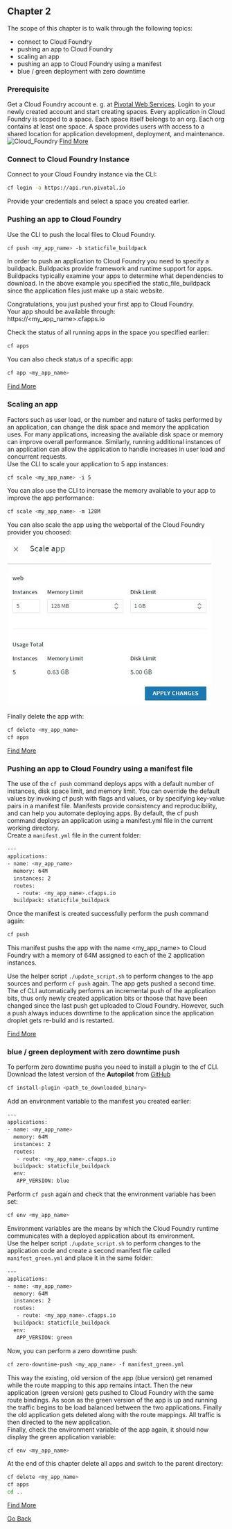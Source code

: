 ## Chapter 2

The scope of this chapter is to walk through the following topics:
* connect to Cloud Foundry
* pushing an app to Cloud Foundry
* scaling an app
* pushing an app to Cloud Foundry using a manifest
* blue / green deployment with zero downtime

### Prerequisite
Get a Cloud Foundry account e. g. at [Pivotal Web Services](https://run.pivotal.io/). Login to your newly created account and start creating spaces. Every application in Cloud Foundry is scoped to a space. Each space itself belongs to an org. Each org contains at least one space. A space provides users with access to a shared location for application development, deployment, and maintenance.  
![Cloud_Foundry](https://github.com/smichard/CNA_tutorial/blob/master/tutorial_assets/cf_cloud_foundry_spaces.JPG)
[Find More](http://docs.cloudfoundry.org/concepts/roles.html)

### Connect to Cloud Foundry Instance
Connect to your Cloud Foundry instance via the CLI:
```bash
cf login -a https://api.run.pivotal.io
```
Provide your credentials and select a space you created earlier.

### Pushing an app to Cloud Foundry  
Use the CLI to push the local files to Cloud Foundry.
```bash
cf push <my_app_name> -b staticfile_buildpack
```
In order to push an application to Cloud Foundry you need to specify a buildpack. Buildpacks provide framework and runtime support for apps. Buildpacks typically examine your apps to determine what dependencies to download. In the above example you specified the static_file_buildpack since the application files just make up a staic website.  

Congratulations, you just pushed your first app to Cloud Foundry.  
Your app should be available through:  
https://<my_app_name>.cfapps.io  

Check the status of all running apps in the space you specified earlier:  
```bash
cf apps
```

You can also check status of a specific app:  
```bash
cf app <my_app_name>
```
[Find More](http://docs.cloudfoundry.org/devguide/deploy-apps/deploy-app.html)

### Scaling an app
Factors such as user load, or the number and nature of tasks performed by an application, can change the disk space and memory the application uses. For many applications, increasing the available disk space or memory can improve overall performance. Similarly, running additional instances of an application can allow the application to handle increases in user load and concurrent requests.  
Use the CLI to scale your application to 5 app instances:
```bash
cf scale <my_app_name> -i 5
```

You can also use the CLI to increase the memory available to your app to improve the app performance:
```bash
cf scale <my_app_name> -m 128M
```

You can also scale the app using the webportal of the Cloud Foundry provider you choosed:
![Cloud_Foundry](https://github.com/smichard/CNA_tutorial/blob/master/tutorial_assets/cf_cloud_foundry_scaling.JPG)

Finally delete the app with:
```bash
cf delete <my_app_name>
cf apps
```
[Find More](http://docs.cloudfoundry.org/devguide/deploy-apps/cf-scale.html)

### Pushing an app to Cloud Foundry using a manifest file
The use of the `cf push` command deploys apps with a default number of instances, disk space limit, and memory limit. You can override the default values by invoking cf push with flags and values, or by specifying key-value pairs in a manifest file. Manifests provide consistency and reproducibility, and can help you automate deploying apps. By default, the cf push command deploys an application using a manifest.yml file in the current working directory.  
Create a `manifest.yml` file in the current folder:
```bash
---
applications:
- name: <my_app_name>
  memory: 64M
  instances: 2
  routes:
   - route: <my_app_name>.cfapps.io
  buildpack: staticfile_buildpack
```
Once the manifest is created successfully perform the push command again:
```bash
cf push
```
This manifest pushs the app with the name <my_app_name> to Cloud Foundry with a memory of 64M assigned to each of the 2 application instances.    

Use the helper script `./update_script.sh` to perform changes to the app sources and perform `cf push` again. The app gets pushed a second time. The cf CLI automatically performs an incremental push of the application bits, thus only newly created application bits or thoose that have been changed since the last push get uploaded to Cloud Foundry. However, such a push always induces downtime to the application since the application droplet gets re-build and is restarted.

[Find More](http://docs.cloudfoundry.org/devguide/deploy-apps/manifest.html)

### blue / green deployment with zero downtime push
To perform zero downtime pushs you need to install a plugin to the cf CLI. Download the latest version of the **Autopilot** from [GitHub](https://github.com/contraband/autopilot/releases)
```bash
cf install-plugin <path_to_downloaded_binary>
```
Add an environment variable to the manifest you created earlier:
```bash
---
applications:
- name: <my_app_name>
  memory: 64M
  instances: 2
  routes:
   - route: <my_app_name>.cfapps.io
  buildpack: staticfile_buildpack
  env:
   APP_VERSION: blue
```
Perform `cf push` again and check that the environment variable has been set:
```bash
cf env <my_app_name>
```
Environment variables are the means by which the Cloud Foundry runtime communicates with a deployed application about its environment.  
Use the helper script `./update_script.sh` to perform changes to the application code and create a second manifest file called `manifest_green.yml` and place it in the same folder:
```bash
---
applications:
- name: <my_app_name>
  memory: 64M
  instances: 2
  routes:
   - route: <my_app_name>.cfapps.io
  buildpack: staticfile_buildpack
  env:
   APP_VERSION: green
```
Now, you can perform a zero downtime push:
```bash
cf zero-downtime-push <my_app_name> -f manifest_green.yml
```
This way the existing, old version of the app (blue version) get renamed while the route mapping to this app remains intact. Then the new application (green version) gets pushed to Cloud Foundry with the same route bindings. As soon as the green version of the app is up and running the traffic begins to be load balanced between the two applications. Finally the old application gets deleted along with the route mappings. All traffic is then directed to the new application.  
Finally, check the environment variable of the app again, it should now display the green application variable:
```bash
cf env <my_app_name>
```
At the end of this chapter delete all apps and switch to the parent directory:
```bash
cf delete <my_app_name>
cf apps
cd ..
```

[Find More](http://docs.cloudfoundry.org/devguide/deploy-apps/blue-green.html)

[Go Back](https://github.com/smichard/CNA_tutorial)
